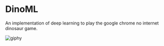 # DinoML
An implementation of deep learning to play the google chrome no internet dinosaur game.


![giphy](https://user-images.githubusercontent.com/31298849/34912125-9ee2cf30-f88d-11e7-8e19-3de9e1faf5c2.gif)
